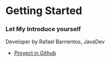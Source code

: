 # Getting Started

### Let My Introduce yourself
Developer by Rafael Barrientos, JavaDev

* [Proyect in Github](https://maven.apache.org/guides/index.html)
